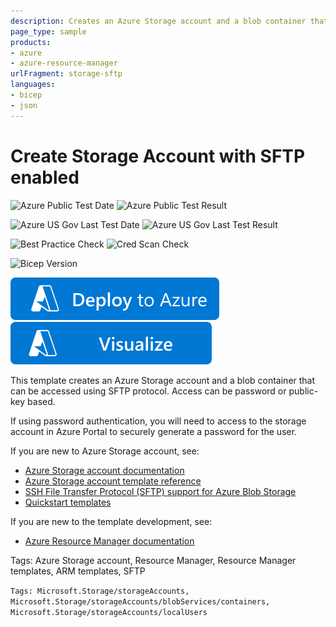 ```yaml
---
description: Creates an Azure Storage account and a blob container that can be accessed using SFTP protocol. Access can be password or public-key based.
page_type: sample
products:
- azure
- azure-resource-manager
urlFragment: storage-sftp
languages:
- bicep
- json
---
```

# Create Storage Account with SFTP enabled
![Azure Public Test Date](https://azurequickstartsservice.blob.core.windows.net/badges/quickstarts/microsoft.storage/storage-sftp/PublicLastTestDate.svg)
![Azure Public Test Result](https://azurequickstartsservice.blob.core.windows.net/badges/quickstarts/microsoft.storage/storage-sftp/PublicDeployment.svg)

![Azure US Gov Last Test Date](https://azurequickstartsservice.blob.core.windows.net/badges/quickstarts/microsoft.storage/storage-sftp/FairfaxLastTestDate.svg)
![Azure US Gov Last Test Result](https://azurequickstartsservice.blob.core.windows.net/badges/quickstarts/microsoft.storage/storage-sftp/FairfaxDeployment.svg)

![Best Practice Check](https://azurequickstartsservice.blob.core.windows.net/badges/quickstarts/microsoft.storage/storage-sftp/BestPracticeResult.svg)
![Cred Scan Check](https://azurequickstartsservice.blob.core.windows.net/badges/quickstarts/microsoft.storage/storage-sftp/CredScanResult.svg)

![Bicep Version](https://azurequickstartsservice.blob.core.windows.net/badges/quickstarts/microsoft.storage/storage-sftp/BicepVersion.svg)

[![Deploy To Azure](https://raw.githubusercontent.com/Azure/azure-quickstart-templates/master/1-CONTRIBUTION-GUIDE/images/deploytoazure.svg?sanitize=true)](https://portal.azure.com/#create/Microsoft.Template/uri/https%3A%2F%2Fraw.githubusercontent.com%2FAzure%2Fazure-quickstart-templates%2Fmaster%2Fquickstarts%2Fmicrosoft.storage%2Fstorage-sftp%2Fazuredeploy.json)
[![Visualize](https://raw.githubusercontent.com/Azure/azure-quickstart-templates/master/1-CONTRIBUTION-GUIDE/images/visualizebutton.svg?sanitize=true)](http://armviz.io/#/?load=https%3A%2F%2Fraw.githubusercontent.com%2FAzure%2Fazure-quickstart-templates%2Fmaster%2Fquickstarts%2Fmicrosoft.storage%2Fstorage-sftp%2Fazuredeploy.json)

This template creates an Azure Storage account and a blob container that can be accessed using SFTP protocol. Access can be password or public-key based.

If using password authentication, you will need to access to the storage account in Azure Portal to securely generate a password for the user.

If you are new to Azure Storage account, see:

- [Azure Storage account documentation](http://azure.microsoft.com/documentation/articles/storage-create-storage-account/)
- [Azure Storage account template reference](https://learn.microsoft.com/azure/templates/microsoft.storage/allversions)
- [SSH File Transfer Protocol (SFTP) support for Azure Blob Storage](https://learn.microsoft.com/azure/storage/blobs/secure-file-transfer-protocol-support)
- [Quickstart templates](https://azure.microsoft.com/resources/templates/?resourceType=Microsoft.Storage&pageNumber=1&sort=Popular)

If you are new to the template development, see:

- [Azure Resource Manager documentation](https://learn.microsoft.com/azure/azure-resource-manager/)

Tags: Azure Storage account, Resource Manager, Resource Manager templates, ARM templates, SFTP

`Tags: Microsoft.Storage/storageAccounts, Microsoft.Storage/storageAccounts/blobServices/containers, Microsoft.Storage/storageAccounts/localUsers`

